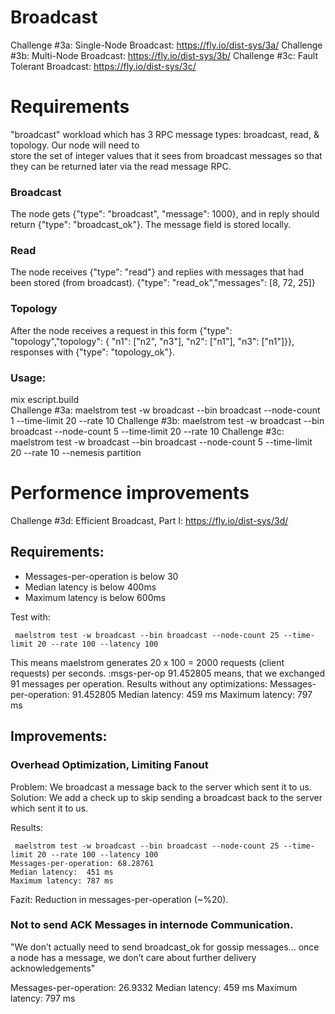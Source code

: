 # Broadcast

Challenge #3a: Single-Node Broadcast: https://fly.io/dist-sys/3a/
Challenge #3b: Multi-Node Broadcast: https://fly.io/dist-sys/3b/
Challenge #3c: Fault Tolerant Broadcast: https://fly.io/dist-sys/3c/
# Requirements 
 "broadcast" workload which has 3 RPC message types: 
 broadcast, read, & topology. Our node will need to  
 store the set of integer values that it sees from 
 broadcast messages so that they can be returned 
 later via the read message RPC.
### Broadcast
The node gets {"type": "broadcast",  "message": 1000}, and in reply should return 
{"type": "broadcast_ok"}. The message field is stored locally.

### Read 
The node receives {"type": "read"} and replies with messages that had been stored (from broadcast).
   {"type": "read_ok","messages": [8, 72, 25]}

### Topology
After the node receives a request in this form
{"type": "topology","topology": { "n1": ["n2", "n3"], "n2": ["n1"], "n3": ["n1"]}},
responses with  {"type": "topology_ok"}.

### Usage: 
mix escript.build  
Challenge #3a: maelstrom test -w broadcast --bin broadcast --node-count 1 --time-limit 20 --rate 10
Challenge #3b: maelstrom test -w broadcast --bin broadcast --node-count 5 --time-limit 20 --rate 10
Challenge #3c: maelstrom test -w broadcast --bin broadcast --node-count 5 --time-limit 20 --rate 10 --nemesis partition


# Performence improvements 
Challenge #3d: Efficient Broadcast, Part I: https://fly.io/dist-sys/3d/

## Requirements: 
- Messages-per-operation is below 30
- Median latency is below 400ms
- Maximum latency is below 600ms

Test with:
```edn
 maelstrom test -w broadcast --bin broadcast --node-count 25 --time-limit 20 --rate 100 --latency 100
```
This means maelstrom generates 20 x 100 = 2000 requests (client requests) per seconds.
:msgs-per-op 91.452805 means, that we exchanged 91 messages per operation.
Results without any optimizations:
Messages-per-operation: 91.452805
Median latency:  459 ms
Maximum latency: 797 ms

## Improvements: 
### Overhead Optimization, Limiting Fanout

Problem: We broadcast a message back to the server which sent it to us. 
Solution: We add a check up to skip sending a broadcast back to the server which sent it to us.

Results:

```edn
 maelstrom test -w broadcast --bin broadcast --node-count 25 --time-limit 20 --rate 100 --latency 100
Messages-per-operation: 68.28761
Median latency:  451 ms
Maximum latency: 787 ms
```
Fazit: Reduction in messages-per-operation (~%20).

###  Not to send ACK Messages in internode Communication.
"We don’t actually need to send broadcast_ok for gossip messages… once a node has a message, we don’t care about further delivery acknowledgements"

Messages-per-operation: 26.9332
Median latency:  459 ms
Maximum latency: 797 ms